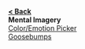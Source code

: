 [**< Back**](Home)  
**Mental Imagery**  
[Color/Emotion Picker](Color-Emotion-Picker)  
[Goosebumps](Goosebumps)  